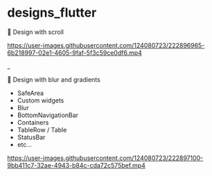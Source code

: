 # designs_flutter

💙 Design with scroll 

https://user-images.githubusercontent.com/124080723/222896965-6b218997-02e1-4605-9faf-5f3c59ce0df6.mp4      

_

💙 Design with blur and gradients 
- SafeArea
- Custom widgets
- Blur
- BottomNavigationBar
- Containers
- TableRow / Table
- StatusBar
- etc...



https://user-images.githubusercontent.com/124080723/222897100-9bb411c7-32ae-4943-b84c-cda72c575bef.mp4
